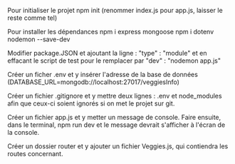 Pour initialiser le projet
npm init (renommer index.js pour app.js, laisser le reste comme tel)

Pour installer les dépendances
npm i express mongoose
npm i dotenv nodemon --save-dev

Modifier package.JSON et ajoutant la ligne : "type" : "module"
et en effacant le script de test pour le remplacer par "dev" : "nodemon app.js"

Créer un ficher .env et y insérer l'adresse de la base de données (DATABASE_URL=mongodb://localhost:27017/veggiesInfo)

Créer un fichier .gitignore et y mettre deux lignes :
.env et node_modules afin que ceux-ci soient ignorés si on met le projet sur git.

Créer un fichier app.js et y metter un message de console.  Faire ensuite, dans le terminal, npm run dev et le message devrait s'afficher à l'écran de la console.

Créer un dossier router et y ajouter un fichier Veggies.js, qui contiendra les routes concernant.

